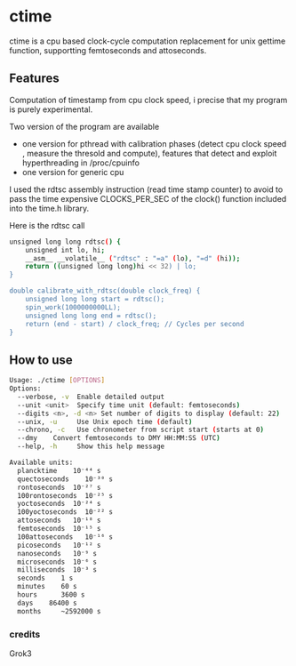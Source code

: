# ctime
ctime is a cpu based clock-cycle computation replacement for unix gettime function, supportting femtoseconds and attoseconds.

## Features
Computation of timestamp from cpu clock speed, i precise that my program is purely experimental.

Two version of the program are available
* one version for pthread with calibration phases (detect cpu clock speed , measure the thresold and compute), features that detect and exploit hyperthreading in /proc/cpuinfo
* one version for generic cpu

I used the rdtsc assembly instruction (read time stamp counter) to avoid to pass the time expensive CLOCKS_PER_SEC of the clock() function included into the time.h library.

Here is the rdtsc call
```sh
unsigned long long rdtsc() {
    unsigned int lo, hi;
    __asm__ __volatile__ ("rdtsc" : "=a" (lo), "=d" (hi));
    return ((unsigned long long)hi << 32) | lo;
}

double calibrate_with_rdtsc(double clock_freq) {
    unsigned long long start = rdtsc();
    spin_work(1000000000LL);
    unsigned long long end = rdtsc();
    return (end - start) / clock_freq; // Cycles per second
}
```

## How to use 
```sh
Usage: ./ctime [OPTIONS]
Options:
  --verbose, -v  Enable detailed output
  --unit <unit>  Specify time unit (default: femtoseconds)
  --digits <n>, -d <n> Set number of digits to display (default: 22)
  --unix, -u     Use Unix epoch time (default)
  --chrono, -c   Use chronometer from script start (starts at 0)
  --dmy    Convert femtoseconds to DMY HH:MM:SS (UTC)
  --help, -h     Show this help message

Available units:
  plancktime    10⁻⁴⁴ s
  quectoseconds    10⁻³⁰ s
  rontoseconds  10⁻²⁷ s
  100rontoseconds  10⁻²⁵ s
  yoctoseconds  10⁻²⁴ s
  100yoctoseconds  10⁻²² s
  attoseconds   10⁻¹⁸ s
  femtoseconds  10⁻¹⁵ s
  100attoseconds   10⁻¹⁶ s
  picoseconds   10⁻¹² s
  nanoseconds   10⁻⁹ s
  microseconds  10⁻⁶ s
  milliseconds  10⁻³ s
  seconds    1 s
  minutes    60 s
  hours      3600 s
  days    86400 s
  months     ~2592000 s

```

### credits
Grok3

